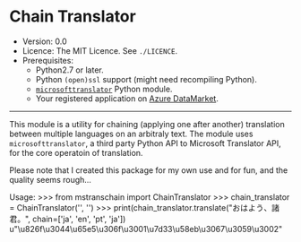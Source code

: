Chain Translator
=========================

* Version: 0.0
* Licence: The MIT Licence. See `./LICENCE`.
* Prerequisites:
    * Python2.7 or later.
    * Python `(open)ssl` support (might need recompiling Python).
    * [`microsofttranslator`](https://github.com/openlabs/Microsoft-Translator-Python-API.git) Python module.
    * Your registered application on [Azure DataMarket](https://datamarket.azure.com/developer/applications/).

----
This module is a utility for chaining (applying one after another) translation between multiple languages on an arbitraly text.  The module uses `microsofttranslator`, a third party Python API to Microsoft Translator API, for the core operatoin of translation.

Please note that I created this package for my own use and for fun, and the quality seems rough...

Usage:
    >>> from mstranschain import ChainTranslator
    >>> chain_translator = ChainTranslator('<Your Client ID>', '<Your Client Secret>')
    >>> print(chain_translator.translate("おはよう、諸君。", chain=['ja', 'en', 'pt', 'ja'])
    u"\u826f\u3044\u65e5\u306f\u3001\u7d33\u58eb\u3067\u3059\u3002"
